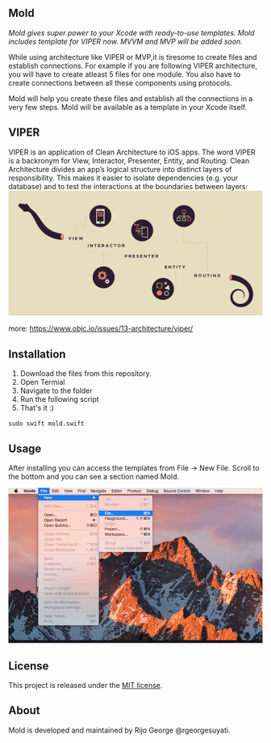 ## Mold
*Mold gives super power to your Xcode with ready-to-use templates. Mold includes template for VIPER now. MVVM and MVP will be added soon.*

While using architecture like VIPER or MVP,it is tiresome to create files and establish connections. For example if you are following VIPER architecture, you will have to create atleast 5 files for one module. You also have to create connections between all these components using protocols. 

Mold will help you create these files and establish all the connections in a very few steps. Mold will be available as a template in your Xcode itself. 


## VIPER

VIPER is an application of Clean Architecture to iOS apps. The word VIPER is a backronym for View, Interactor, Presenter, Entity, and Routing. Clean Architecture divides an app’s logical structure into distinct layers of responsibility. This makes it easier to isolate dependencies (e.g. your database) and to test the interactions at the boundaries between layers:
![Viper](viper.jpg) 

more: https://www.objc.io/issues/13-architecture/viper/

## Installation
1. Download the files from this repository.
2. Open Termial
3. Navigate to the folder
4. Run the following script
5. That's it :)
```shell
sudo swift mold.swift
```

## Usage

After installing you can access the templates from File -> New File. Scroll to the bottom and you can see a section named Mold.

![Mold](gif.gif)

## License

This project is released under the [MIT license](https://github.com/rgeorgesuyati/Mold/blob/master/LICENSE).

## About

Mold is developed and maintained by Rijo George @rgeorgesuyati. 

